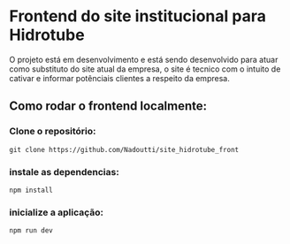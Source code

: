 # Frontend do site institucional para Hidrotube

O projeto está em desenvolvimento e está sendo desenvolvido para atuar como substituto do site atual da empresa, o site é tecnico com o intuito de cativar e informar potênciais clientes a respeito da empresa.


## Como rodar o frontend localmente:


### Clone o repositório:

```
git clone https://github.com/Nadoutti/site_hidrotube_front
```

### instale as dependencias:

```
npm install
```

### inicialize a aplicação:

```
npm run dev
```
